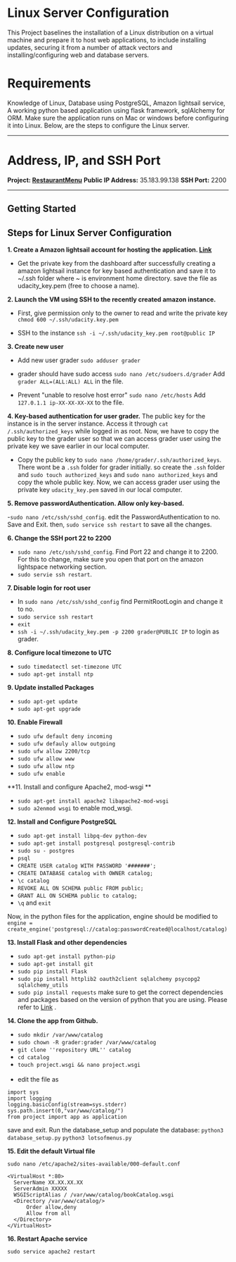 # Linux Server Configuration

This Project baselines the installation of a Linux distribution on a virtual machine and prepare it to host web applications, to include installing updates, securing it from a number of attack vectors and installing/configuring web and database servers.


# Requirements

Knowledge of Linux, Database using PostgreSQL, Amazon lightsail service, A working python based application using flask framework, sqlAlchemy for ORM. Make sure the application runs on Mac or windows before configuring it into Linux. Below, are the steps to configure the Linux server.

---
# Address, IP, and SSH Port
**Project: [RestaurantMenu](ec2-35-183-99-138.ca-central-1.compute.amazonaws.com)**
**Public IP Address:** 35.183.99.138
**SSH Port:** 2200

---
## Getting Started

**Steps for Linux Server Configuration**
---
**1. Create a Amazon lightsail account for hosting the application. [Link](https://aws.amazon.com/lightsail/)**

- Get the private key from the dashboard after successfully creating a amazon lightsail instance for key based authentication and save it to ~/.ssh folder where ~ is environment home directory. save the file as udacity_key.pem (free to choose a name).

**2. Launch the VM using SSH to the recently created amazon instance.** 

- First, give permission only to the owner to read and write the private key
``chmod 600 ~/.ssh/udacity.key.pem ``

- SSH to the instance
``ssh -i ~/.ssh/udacity_key.pem root@public IP``

**3. Create new user**

- Add new user grader 
 ``sudo adduser grader``

- grader should have sudo access
``sudo nano /etc/sudoers.d/grader``
Add ``grader ALL=(ALL:ALL) ALL`` in the file.
- Prevent "unable to resolve host error"
``sudo nano /etc/hosts``
Add ``127.0.1.1 ip-XX-XX-XX-XX`` to the file.

**4. Key-based authentication for user grader.**
The public key for the instance is in the server instance.  Access it through ``cat /.ssh/authorized_keys`` while logged in as root. Now, we have to copy the public key to the grader user so that we can access grader user using the private key we save earlier in our local computer.

- Copy the public key to ``sudo nano /home/grader/.ssh/authorized_keys``. There wont be a ``.ssh`` folder for grader initially. so create the ``.ssh`` folder and ``sudo touch authorized_keys`` and ``sudo nano authorized_keys`` and copy the whole public key. Now, we can access grader user using the private key ``udacity_key.pem`` saved in our local computer.

**5. Remove passwordAuthentication. Allow only key-based.**

-``sudo nano /etc/ssh/sshd_config``. edit the PasswordAuthentication to no. Save and Exit. then, ``sudo service ssh restart`` to save all the changes.

**6. Change the SSH port 22 to 2200**

- ``sudo nano /etc/ssh/sshd_config``. Find Port 22 and change it to 2200. For this to change, make sure you open that port on the amazon lightspace networking section. 
- ``sudo servie ssh restart``.

**7. Disable login for root user**

- In ``sudo nano /etc/ssh/sshd_config`` find PermitRootLogin and change it to no.
- ``sudo service ssh restart``
- ``exit``
- ``ssh -i ~/.ssh/udacity_key.pem -p 2200 grader@PUBLIC IP`` to login as grader.

**8. Configure local timezone to UTC**

- ``sudo timedatectl set-timezone UTC``
- ``sudo apt-get install ntp``

**9. Update installed Packages**

- ``sudo apt-get update``
- ``sudo apt-get upgrade``

**10. Enable Firewall**

- ``sudo ufw default deny incoming``
- ``sudo ufw defauly allow outgoing``
- ``sudo ufw allow 2200/tcp``
- ``sudo ufw allow www``
- ``sudo ufw allow ntp``
- ``sudo ufw enable``

**11. Install and configure Apache2, mod-wsgi **


- ``sudo apt-get install apache2 libapache2-mod-wsgi`` 
- ``sudo a2enmod wsgi`` to enable mod_wsgi.

**12. Install and Configure PostgreSQL**

- ``sudo apt-get install libpq-dev python-dev``
- ``sudo apt-get install postgresql postgresql-contrib``
- ``sudo su - postgres``
- ``psql``
- ``CREATE USER catalog WITH PASSWORD '#######';``
- ``CREATE DATABASE catalog with OWNER catalog;``
- ``\c catalog``
- ``REVOKE ALL ON SCHEMA public FROM public;``
- ``GRANT ALL ON SCHEMA public to catalog;``
- ``\q`` and ``exit``

Now, in the python files for the application, engine should be modified to 
``engine = create_engine('postgresql://catalog:passwordCreated@localhost/catalog)``

**13. Install Flask and other dependencies**
- ``sudo apt-get install python-pip``
- ``sudo apt-get install git``
- ``sudo pip install Flask``
- ``sudo pip install httplib2 oauth2client sqlalchemy psycopg2 sqlalchemy_utils``
- ``sudo pip install requests``
make sure to get the correct dependencies and packages based on the version of python that you are using. Please refer to [Link](https://packages.ubuntu.com/) .

**14. Clone the app from Github.**

 - ``sudo mkdir /var/www/catalog``
- ``sudo chown -R grader:grader /var/www/catalog``
- ``git clone ''repository URL'' catalog``
- ``cd catalog``
- ``touch project.wsgi && nano project.wsgi`` <br/><br/>
-  edit the file as 
```
import sys
import logging
logging.basicConfig(stream=sys.stderr)
sys.path.insert(0,"var/www/catalog/")
from project import app as application
```
save and exit. Run the database_setup and populate the database:
``python3 database_setup.py``
``python3 lotsofmenus.py``

**15. Edit the default Virtual file**

``sudo nano /etc/apache2/sites-available/000-default.conf``
```
<VirtualHost *:80>
  ServerName XX.XX.XX.XX
  ServerAdmin XXXXX
  WSGIScriptAlias / /var/www/catalog/bookCatalog.wsgi
  <Directory /var/www/catalog/>
      Order allow,deny
      Allow from all
  </Directory>
</VirtualHost>
```

**16. Restart Apache service**

``sudo service apache2 restart``




